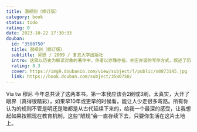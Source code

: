 ```yaml
---
title: 潜规则（修订版）
category: book
status: todo
rating: 0
date: 2023-10-22 17:30:33
douban:
  id: "3580750"
  title: 潜规则（修订版）
  subtitle: 吴思 / 2009 / 复旦大学出版社
  intro: 这部以历史为解读对象的著作中，作者以亦雅亦俗、亦庄亦谐的写作方式，叙述了历史上值得人们思考的大大小小的无数案例，在生动、有趣地讲述官场故事的同时，作者透过历史表象，揭示出隐藏在正式规则之下、实际上支配着社会运行的不成文的规矩，并将其名之日“潜规则”，进而指出潜规则的产生在于现实的利害计算与趋利避害。书中对于潜规则的定义、特征，潜规则阴影下皇帝、官员、百姓的不同处境与抉择，潜规则盛行的社会土壤，以及潜规则何时会萎缩，均有论述。潜规则现象产生、盛行于我国的封建社会，但它一时还难以消失，只有加强社会主义民主，健全社会主义法制，才能最后根除潜规则。
  rating: 8.3
  cover: https://img9.doubanio.com/view/subject/l/public/s8873145.jpg
  link: https://book.douban.com/subject/3580750/
---
```


 Via tw 穆尼 今年总共读了这两本书，第一本我应该会2刷或3刷，太真实，大开了眼界（真得很精彩），如果早10年或更早的时候看，能让人少走很多弯路。所有你认为的规则不管是明还是暗都是从古代延续下来的，给我一个最深的感受，让我想起如果按照现在教育机制，这些“陋规”会一直存续下去，只要你生活在这片土地上。